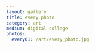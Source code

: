 ```yaml
---
layout: gallery
title: every photo
category: art
medium: digital collage
photos: 
  every01: /art/every_photo.jpg
---
```

